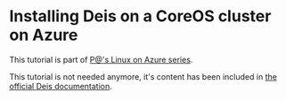 # Installing Deis on a CoreOS cluster on Azure

This tutorial is part of [P@'s Linux on Azure series](/../../).

This tutorial is not needed anymore, it's content has been included in [the official Deis documentation](http://docs.deis.io/en/latest/installing_deis/azure.html).
